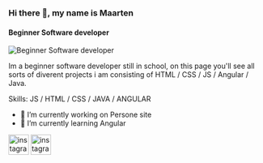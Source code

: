 ### Hi there 👋, my name is Maarten
#### Beginner Software developer
![Beginner Software developer](https://i.imgur.com/L3mywuG.jpeg)

Im a beginner software developer still in school, on this page you'll see all sorts of diverent projects i am consisting of HTML / CSS / JS / Angular / Java.

Skills: JS / HTML / CSS / JAVA / ANGULAR

- 🔭 I’m currently working on Persone site 
- 🌱 I’m currently learning Angular 


[<img src='https://cdn.jsdelivr.net/npm/simple-icons@3.0.1/icons/instagram.svg' alt='instagram' height='40'>](https://www.instagram.com/_maarten.t/)  [<img src='https://cdn.jsdelivr.net/npm/simple-icons@3.0.1/icons/instagram.svg' alt='instagram' height='40'>](north_scape)  
